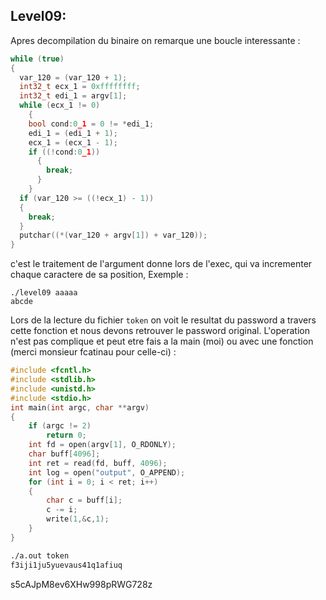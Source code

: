 
## Level09:
Apres decompilation du binaire on remarque une boucle interessante : 
```c
while (true)
{
  var_120 = (var_120 + 1);
  int32_t ecx_1 = 0xffffffff;
  int32_t edi_1 = argv[1];
  while (ecx_1 != 0)
    {
    bool cond:0_1 = 0 != *edi_1;
    edi_1 = (edi_1 + 1);
    ecx_1 = (ecx_1 - 1);
    if ((!cond:0_1))
      {
        break;
      }
    }
  if (var_120 >= ((!ecx_1) - 1))
  {
    break;
  }
  putchar((*(var_120 + argv[1]) + var_120));
}
```

c'est le traitement de l'argument donne lors de l'exec, qui va incrementer chaque caractere de sa position, Exemple :    
```
./level09 aaaaa
abcde
```
Lors de la lecture du fichier ```token``` on voit le resultat du password a travers cette fonction et nous devons retrouver le password original. L'operation n'est pas complique et peut etre fais a la main (moi) ou avec une fonction (merci monsieur fcatinau pour celle-ci) :    

```c
#include <fcntl.h>
#include <stdlib.h>
#include <unistd.h>
#include <stdio.h>
int main(int argc, char **argv)
{
    if (argc != 2)
        return 0;
    int fd = open(argv[1], O_RDONLY);
    char buff[4096];
    int ret = read(fd, buff, 4096);
    int log = open("output", O_APPEND);
    for (int i = 0; i < ret; i++)
    {
        char c = buff[i];
        c -= i;
        write(1,&c,1);
    }
}
```

```bash
./a.out token
f3iji1ju5yuevaus41q1afiuq
```
s5cAJpM8ev6XHw998pRWG728z